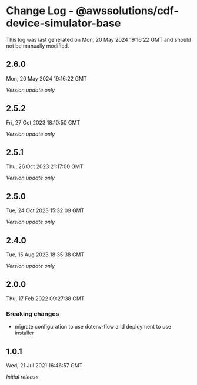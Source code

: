 # Change Log - @awssolutions/cdf-device-simulator-base

This log was last generated on Mon, 20 May 2024 19:16:22 GMT and should not be manually modified.

## 2.6.0
Mon, 20 May 2024 19:16:22 GMT

_Version update only_

## 2.5.2
Fri, 27 Oct 2023 18:10:50 GMT

_Version update only_

## 2.5.1
Thu, 26 Oct 2023 21:17:00 GMT

_Version update only_

## 2.5.0
Tue, 24 Oct 2023 15:32:09 GMT

_Version update only_

## 2.4.0
Tue, 15 Aug 2023 18:35:38 GMT

_Version update only_

## 2.0.0
Thu, 17 Feb 2022 09:27:38 GMT

### Breaking changes

- migrate configuration to use dotenv-flow and deployment to use installer

## 1.0.1
Wed, 21 Jul 2021 16:46:57 GMT

_Initial release_

